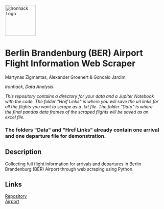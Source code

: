 <img src="https://bit.ly/2VnXWr2" alt="Ironhack Logo" width="100"/>

# Berlin Brandenburg (BER) Airport Flight Information Web Scraper
Martynas Zigmantas, Alexander Groenert & Goncalo Jardim

*Ironhack, Data Analysis*

*This repository contains a directory for your data and a Jupiter Notebook with the code. The folder "Href Links" is where you will save the url links for all the flights you want to scrape as a .txt file. The folder "Data" is where the final pandas data frames of the scraped flights will be saved as an excel file.*

### The folders "Data" and "Href Links" already contain one arrival and one departure file for demonstration.

<a name="description"></a>

## Description
Collecting full flight information for arrivals and departures in Berlin Brandenburg (BER) Airport through web scraping using Python.

<a name="links"></a>

## Links

[Repository](https://github.com/Blyatman-coder/ironhack_selenium_scraper.git)  
[Airport](https://ber.berlin-airport.de/en.html)  